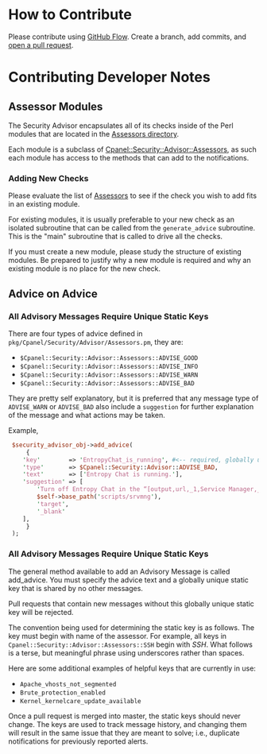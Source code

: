 # How to Contribute

Please contribute using [GitHub Flow](https://guides.github.com/introduction/flow/). Create a branch, add commits, and [open a pull request](https://github.com/cpanelinc/addon_securityadvisor/compare/).

# Contributing Developer Notes

## Assessor Modules 

The Security Advisor encapsulates all of its checks inside of the Perl modules that are located in the [Assessors directory](pkg/Cpanel/Security/Advisor/Assessors).

Each module is a subclass of [Cpanel::Security::Advisor::Assessors](pkg/Cpanel/Security/Advisor/Assessors.pm), as such each module has access to the methods that can add to the notifications.

### Adding New Checks

Please evaluate the list of [Assessors](pkg/Cpanel/Security/Advisor/Assessors) to see if the check you wish to add fits in an existing module.

For existing modules, it is usually preferable to your new check as an isolated subroutine that can be called from the `generate_advice` subroutine. This is the "main" subroutine that is called to drive all the checks. 

If you must create a new module, please study the structure of existing modules. Be prepared to justify why a new module is required and why an existing module is no place for the new check.

## Advice on Advice

### All Advisory Messages Require Unique Static Keys

There are four types of advice defined in `pkg/Cpanel/Security/Advisor/Assessors.pm`, they are:

* `$Cpanel::Security::Advisor::Assessors::ADVISE_GOOD`
* `$Cpanel::Security::Advisor::Assessors::ADVISE_INFO`
* `$Cpanel::Security::Advisor::Assessors::ADVISE_WARN`
* `$Cpanel::Security::Advisor::Assessors::ADVISE_BAD`

They are pretty self explanatory, but it is preferred that any message type of `ADVISE_WARN` or `ADVISE_BAD` also include a `suggestion` for further explanation of the message and what actions may be taken.

Example,

```perl
 $security_advisor_obj->add_advice(
     {
	'key'        => 'EntropyChat_is_running', #<-- required, globally unique static message key
	'type'       => $Cpanel::Security::Advisor::ADVISE_BAD,
	'text'       => ['Entropy Chat is running.'],
	'suggestion' => [
	    'Turn off Entropy Chat in the “[output,url,_1,Service Manager,_2,_3]” page.',
	    $self->base_path('scripts/srvmng'),
	    'target',
	    '_blank'
	],
     }
 );
```

### All Advisory Messages Require Unique Static Keys

The general method available to add an Advisory Message is called add_advice. You must specify the advice text and a globally unique static key that is shared by no other messages.

Pull requests that contain new messages without this globally unique static key will be rejected.

The convention being used for determining the static key is as follows. The key must begin with name of the assessor. For example, all keys in `Cpanel::Security::Advisor::Assessors::SSH` begin with *SSH*. What follows is a terse, but meaningful phrase using underscores rather than spaces.

Here are some additional examples of helpful keys that are currently in use:

* `Apache_vhosts_not_segmented`
* `Brute_protection_enabled`
* `Kernel_kernelcare_update_available`

Once a pull request is merged into master, the static keys should never change. The keys are used to track message history, and changing them will result in the same issue that they are meant to solve; i.e., duplicate notifications for previously reported alerts.

